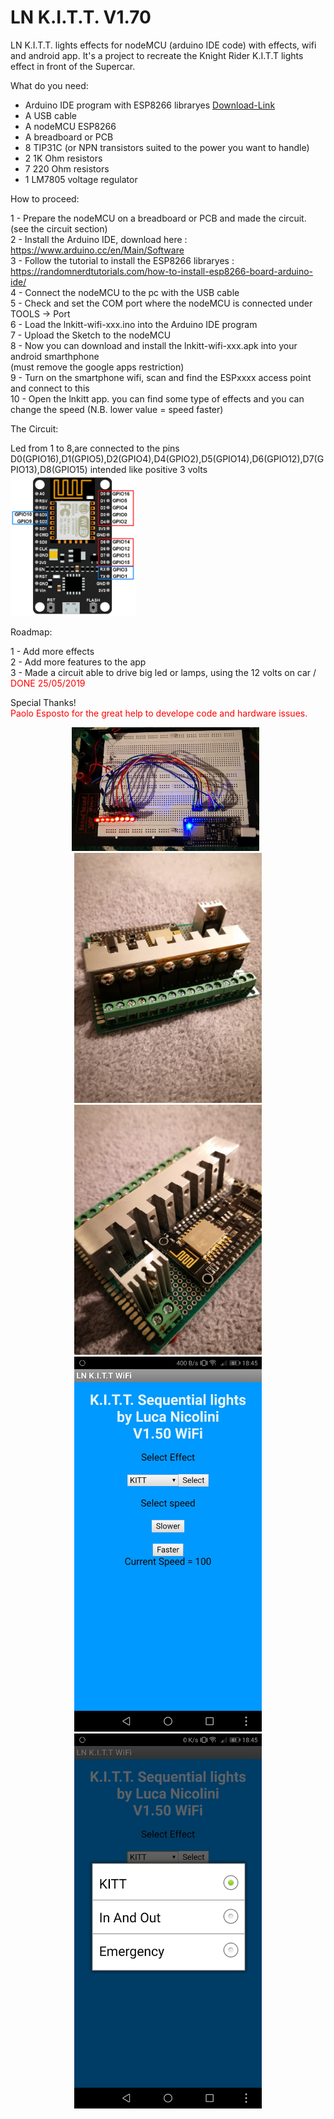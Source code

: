 # LN K.I.T.T. V1.70 <br>
LN K.I.T.T. lights effects for nodeMCU (arduino IDE code) with effects, wifi and android app.
It's a project to recreate the Knight Rider K.I.T.T lights effect in front of the Supercar.

What do you need:<br>

- Arduino IDE program with ESP8266 libraryes   <a href="https://www.arduino.cc/en/Main/Software">Download-Link</a><br>
- A USB cable<br>
- A nodeMCU ESP8266<br>
- A breadboard or PCB<br>
- 8 TIP31C (or NPN transistors suited to the power you want to handle)<br>
- 2 1K Ohm resistors<br>
- 7 220 Ohm resistors<br>
- 1 LM7805 voltage regulator<br>

How to proceed:<br>

1 - Prepare the nodeMCU on a breadboard or PCB and made the circuit. (see the circuit section)<br>
2 - Install the Arduino IDE, download here : https://www.arduino.cc/en/Main/Software <br>
3 - Follow the tutorial to install the ESP8266 libraryes : https://randomnerdtutorials.com/how-to-install-esp8266-board-arduino-ide/<br>
4 - Connect the nodeMCU to the pc with the USB cable <br>
5 - Check and set the COM port where the nodeMCU is connected under TOOLS -> Port <br>
6 - Load the lnkitt-wifi-xxx.ino into the Arduino IDE program <br>
7 - Upload the Sketch to the nodeMCU <br>
8 - Now you can download and install the lnkitt-wifi-xxx.apk into your android smarthphone<br> (must remove the google apps restriction)<br>
9 - Turn on the smartphone wifi, scan and find the ESPxxxx access point and connect to this<br>
10 - Open the lnkitt app. you can find some type of effects and you can change the speed (N.B. lower value = speed faster)<br>

The Circuit:<br>

Led from 1 to 8,are connected to the pins D0(GPIO16),D1(GPIO5),D2(GPIO4),D4(GPIO2),D5(GPIO14),D6(GPIO12),D7(GPIO13),D8(GPIO15) intended like positive 3 volts <br>
<img src="https://github.com/lukaniko/lnkitt/blob/master/nodemcu8266.png" width="200" alt=""><br>

Roadmap:

1 - Add more effects <br>
2 - Add more features to the app <br>
3 - Made a circuit able to drive big led or lamps, using the 12 volts on car /  <font color="red">DONE 25/05/2019</font><br>

Special Thanks! <br>
<font color="red">Paolo Esposto for the great help to develope code and hardware issues.</font><br>
<p align="center">
  <img src="https://github.com/lukaniko/lnkitt/blob/master/breadboard-1.jpg" width="300" alt="">
  <img src="https://github.com/lukaniko/lnkitt/blob/master/step1.jpg" width="300" alt="">
  <img src="https://github.com/lukaniko/lnkitt/blob/master/step2.jpg" width="300" alt=""><br>
  <img src="https://github.com/lukaniko/lnkitt/blob/master/step3.jpg" width="300" alt="">
  <img src="https://github.com/lukaniko/lnkitt/blob/master/step4.jpg" width="300" alt="">
  <img src="https://github.com/lukaniko/lnkitt/blob/master/Android-APP-Screenshot-1.jpg" width="300" title="">
  <img src="https://github.com/lukaniko/lnkitt/blob/master/Android-APP-Screenshot-2.jpg" width="300" alt="">
  <br>
</p>
